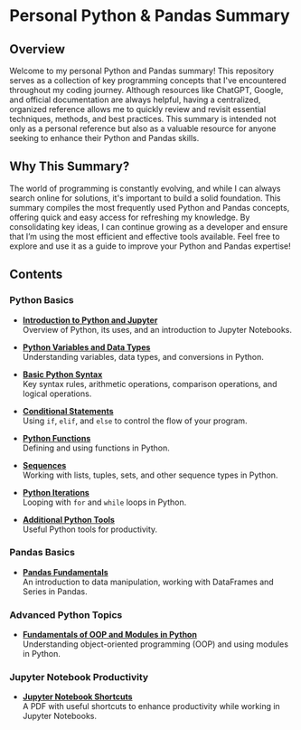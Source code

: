 # Personal Python & Pandas Summary

## Overview

Welcome to my personal Python and Pandas summary! This repository serves as a collection of key programming concepts that I've encountered throughout my coding journey. Although resources like ChatGPT, Google, and official documentation are always helpful, having a centralized, organized reference allows me to quickly review and revisit essential techniques, methods, and best practices. This summary is intended not only as a personal reference but also as a valuable resource for anyone seeking to enhance their Python and Pandas skills.

## Why This Summary?

The world of programming is constantly evolving, and while I can always search online for solutions, it's important to build a solid foundation. This summary compiles the most frequently used Python and Pandas concepts, offering quick and easy access for refreshing my knowledge. By consolidating key ideas, I can continue growing as a developer and ensure that I’m using the most efficient and effective tools available. Feel free to explore and use it as a guide to improve your Python and Pandas expertise!

## Contents

### **Python Basics**
- **[Introduction to Python and Jupyter](https://github.com/ayaelsaoudi1/My-Python-Pandas-Summary/blob/main/1-%20intro%20to%20python.ipynb)**  
  Overview of Python, its uses, and an introduction to Jupyter Notebooks.

- **[Python Variables and Data Types](https://github.com/ayaelsaoudi1/My-Python-Pandas-Summary/blob/main/2-%20python%20variables%20and%20data%20types.ipynb)**  
  Understanding variables, data types, and conversions in Python.

- **[Basic Python Syntax](https://github.com/ayaelsaoudi1/My-Python-Pandas-Summary/blob/main/3-%20basic%20python%20syntax.ipynb)**  
  Key syntax rules, arithmetic operations, comparison operations, and logical operations.

- **[Conditional Statements](https://github.com/ayaelsaoudi1/My-Python-Pandas-Summary/blob/main/4-%20conditional%20statements.ipynb)**  
  Using `if`, `elif`, and `else` to control the flow of your program.

- **[Python Functions](https://github.com/ayaelsaoudi1/My-Python-Pandas-Summary/blob/main/5-%20python%20functions.ipynb)**  
  Defining and using functions in Python.

- **[Sequences](https://github.com/ayaelsaoudi1/My-Python-Pandas-Summary/blob/main/6-%20sequences.ipynb)**  
  Working with lists, tuples, sets, and other sequence types in Python.

- **[Python Iterations](https://github.com/ayaelsaoudi1/My-Python-Pandas-Summary/blob/main/7-%20python%20iterations.ipynb)**  
  Looping with `for` and `while` loops in Python.

- **[Additional Python Tools](https://github.com/ayaelsaoudi1/My-Python-Pandas-Summary/blob/main/8-%20additional%20python%20tools%20.ipynb)**  
  Useful Python tools for productivity.

### **Pandas Basics**
- **[Pandas Fundamentals](https://github.com/ayaelsaoudi1/My-Python-Pandas-Summary/blob/main/9-%20pandas%20fundamentals.ipynb)**  
  An introduction to data manipulation, working with DataFrames and Series in Pandas.

### **Advanced Python Topics**
- **[Fundamentals of OOP and Modules in Python](https://github.com/ayaelsaoudi1/My-Python-Pandas-Summary/blob/main/Fundamentals%20of%20OOP%20and%20Modules%20in%20Python.ipynb)**  
  Understanding object-oriented programming (OOP) and using modules in Python.

### **Jupyter Notebook Productivity**
- **[Jupyter Notebook Shortcuts](https://github.com/ayaelsaoudi1/My-Python-Pandas-Summary/blob/main/Shortcuts-for-Jupyter.pdf)**  
  A PDF with useful shortcuts to enhance productivity while working in Jupyter Notebooks.
